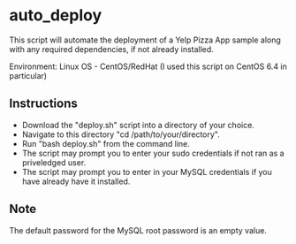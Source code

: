 # auto_deploy

This script will automate the deployment of a Yelp Pizza App sample along with any required dependencies, if not already installed.

Environment: Linux OS - CentOS/RedHat (I used this script on CentOS 6.4 in particular)

## Instructions <br />
* Download the "deploy.sh" script into a directory of your choice. <br />
* Navigate to this directory "cd /path/to/your/directory". <br />
* Run "bash deploy.sh" from the command line. <br />
* The script may prompt you to enter your sudo credentials if not ran as a priveledged user. <br />
* The script may prompt you to enter in your MySQL credentials if you have already have it installed. <br />

## Note <br />
The default password for the MySQL root password is an empty value. <br />
